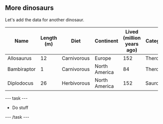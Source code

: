## More dinosaurs


Let's add the data for another dinosaur. 

| Name       | Length (m)  | Diet        | Continent      | Lived (million years ago)  | Category  |
|------------|-------------|-------------|----------------|----------------------------|-----------|
| Allosaurus | 12          | Carnivorous | Europe         | 152                        | Theropod  |
| Bambiraptor| 1           | Carnivorous | North America  | 84                         | Theropod  |
| Diplodocus | 26          | Herbivorous | North America  | 152                        | Sauropod  |


--- task ---

+ Do stuff

--- /task ---
